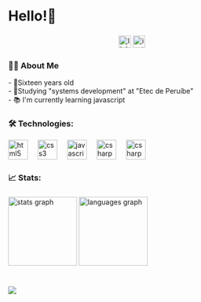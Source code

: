 <h1 align="left">Hello!👋</h1>

###



<div align="center">
  <a href="#"><img src="https://img.shields.io/static/v1?message=LinkedIn&logo=linkedin&label=&color=0077B5&logoColor=white&labelColor=&style=for-the-badge" height="25" alt="linkedin logo"/></a>
  <a href="https://instagram.com/lucas_vlrn"><img src="https://img.shields.io/static/v1?message=Instagram&logo=instagram&label=&color=E4405F&logoColor=white&labelColor=&style=for-the-badge" height="25" alt="instagram logo"/></a>
</div>

###

<h3 align="left">👨‍💻  About Me</h3>

<p align="left">- 👦Sixteen years old<br>- 🏫Studying "systems development" at "Etec de Peruíbe"<br>- 📚 I'm currently learning javascript</p>

###

<h3 align="left">🛠 Technologies:</h3>



<div align="left">
  <img src="https://cdn.jsdelivr.net/gh/devicons/devicon/icons/html5/html5-original.svg" height="40" alt="html5 logo"  />
  <img width="12" />
  <img src="https://cdn.jsdelivr.net/gh/devicons/devicon/icons/css3/css3-original.svg" height="40" alt="css3 logo"  />
  <img width="12" />
  <img src="https://cdn.jsdelivr.net/gh/devicons/devicon/icons/javascript/javascript-original.svg" height="40" alt="javascript logo"  />
  <img width="12" />
  <img src="https://cdn.jsdelivr.net/gh/devicons/devicon/icons/php/php-original.svg" height="40" alt="csharp logo"  />
  <img width="12" />
  <img src="https://cdn.jsdelivr.net/gh/devicons/devicon/icons/csharp/csharp-original.svg" height="40" alt="csharp logo"  />
</div>

###

<h3 align="left">📈 Stats:</h3>

###

<div align="left">
  <img src="https://github-readme-stats.vercel.app/api?username=Apolloyy&hide_title=true&hide_rank=true&show_icons=true&include_all_commits=false&count_private=true&disable_animations=false&theme=omni&locale=en&hide_border=true&order=1" height="140" alt="stats graph"  />
  <img src="https://github-readme-stats.vercel.app/api/top-langs?username=Apolloyy&locale=en&hide_title=false&layout=compact&card_width=320&langs_count=10&theme=omni&hide_border=true&order=2" height="140" alt="languages graph"  />
</div>

###

<br clear="both">

<div align="left">
  <img src="https://visitor-badge.laobi.icu/badge?page_id=Apolloyy.Apolloyy&left_color=darkslateblue&right_color=coral&left_text=views"  />
</div>

###
